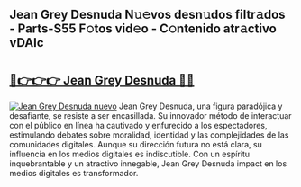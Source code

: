 ## Jean Grey Desnuda N𝚞𝚎vos desn𝚞dos filtr𝚊dos - Parts-S55 F𝚘tos vid𝚎o - C𝚘ntenido atr𝚊ctivo vDAIc

# <h2><a href="http://mb1vbn2.tromn.icu/?c=Jean+Grey+Desnuda">🔗👉👉👉 Jean Grey Desnuda 🔗🔗</a></h2>

[![Jean Grey Desnuda nuevo](https://i.imgur.com/pEAQMta.gif)](http://mb1vbn2.tromn.icu/?c=Jean+Grey+Desnuda)
Jean Grey Desnuda, una figura paradójica y desafiante, se resiste a ser encasillada. Su innovador método de interactuar con el público en línea ha cautivado y enfurecido a los espectadores, estimulando debates sobre moralidad, identidad y las complejidades de las comunidades digitales. Aunque su dirección futura no está clara, su influencia en los medios digitales es indiscutible. Con un espíritu inquebrantable y un atractivo innegable, Jean Grey Desnuda impact en los medios digitales es transformador.
